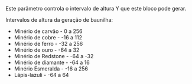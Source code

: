 Este parâmetro controla o intervalo de altura Y que este bloco pode gerar.

Intervalos de altura da geração de baunilha:
* Minério de carvão - 0 a 256
* Minério de cobre - -16 a 112
* Minério de ferro - -32 a 256
* Minério de ouro - -64 a 32
* Minério de Redstone - -64 a -32
* Minério de diamante - -64 a 16
* Minério Esmeralda - -16 a 256
* Lápis-lazuli - -64 a 64
